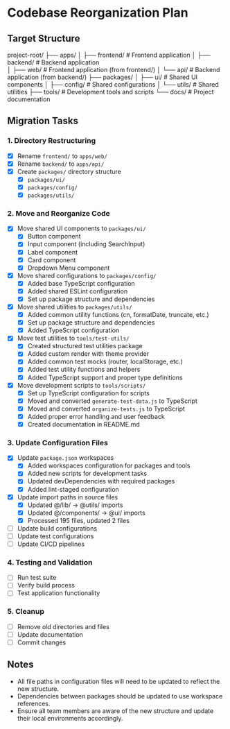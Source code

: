 # Codebase Reorganization Plan

## Target Structure

project-root/
├── apps/
│   ├── frontend/      # Frontend application
│   ├── backend/       # Backend application  
│   ├── web/           # Frontend application (from frontend/)
│   └── api/           # Backend application (from backend/)
├── packages/
│   ├── ui/            # Shared UI components
│   ├── config/        # Shared configurations
│   └── utils/         # Shared utilities
├── tools/             # Development tools and scripts
└── docs/              # Project documentation

## Migration Tasks

### 1. Directory Restructuring

- [x] Rename `frontend/` to `apps/web/`
- [x] Rename `backend/` to `apps/api/`
- [x] Create `packages/` directory structure
  - [x] `packages/ui/`
  - [x] `packages/config/`
  - [x] `packages/utils/`

### 2. Move and Reorganize Code

- [x] Move shared UI components to `packages/ui/`
  - [x] Button component
  - [x] Input component (including SearchInput)
  - [x] Label component
  - [x] Card component
  - [x] Dropdown Menu component
- [x] Move shared configurations to `packages/config/`
  - [x] Added base TypeScript configuration
  - [x] Added shared ESLint configuration
  - [x] Set up package structure and dependencies
- [x] Move shared utilities to `packages/utils/`
  - [x] Added common utility functions (cn, formatDate, truncate, etc.)
  - [x] Set up package structure and dependencies
  - [x] Added TypeScript configuration
- [x] Move test utilities to `tools/test-utils/`
  - [x] Created structured test utilities package
  - [x] Added custom render with theme provider
  - [x] Added common test mocks (router, localStorage, etc.)
  - [x] Added test utility functions and helpers
  - [x] Added TypeScript support and proper type definitions
- [x] Move development scripts to `tools/scripts/`
  - [x] Set up TypeScript configuration for scripts
  - [x] Moved and converted `generate-test-data.js` to TypeScript
  - [x] Moved and converted `organize-tests.js` to TypeScript
  - [x] Added proper error handling and user feedback
  - [x] Created documentation in README.md

### 3. Update Configuration Files

- [x] Update `package.json` workspaces
  - [x] Added workspaces configuration for packages and tools
  - [x] Added new scripts for development tasks
  - [x] Updated devDependencies with required packages
  - [x] Added lint-staged configuration
- [x] Update import paths in source files
  - [x] Updated @/lib/ → @utils/ imports
  - [x] Updated @/components/ → @ui/ imports
  - [x] Processed 195 files, updated 2 files
- [ ] Update build configurations
- [ ] Update test configurations
- [ ] Update CI/CD pipelines

### 4. Testing and Validation

- [ ] Run test suite
- [ ] Verify build process
- [ ] Test application functionality

### 5. Cleanup

- [ ] Remove old directories and files
- [ ] Update documentation
- [ ] Commit changes

## Notes

- All file paths in configuration files will need to be updated to reflect the new structure.
- Dependencies between packages should be updated to use workspace references.
- Ensure all team members are aware of the new structure and update their local environments accordingly.
